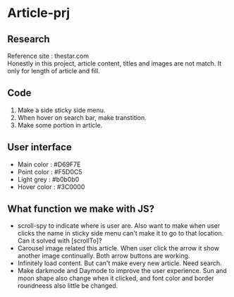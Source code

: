 # Article-prj


## Research
Reference site : thestar.com <br>
Honestly in this project, article content, titles and images are not match. It only for length of article and fill. 

## Code
 1. Make a side sticky side menu.
 2. When hover on search bar, make transtition.
 3. Make some portion in article.

## User interface
 - Main color : #D69F7E
 - Point color : #F5D0C5
 - Light grey : #b0b0b0
 - Hover color : #3C0000

## What function we make with JS?
- scroll-spy to indicate where is user are. Also want to make when user clicks the name in sticky side menu can't make it to go to that location. Can it solved with [scrollTo]?
- Carousel image related this article. When user click the arrow it show another image continually. Both arrow buttons are working.
- Infinitely load content. But can't make every new article. Need search.
- Make darkmode and Daymode to improve the user experience. Sun and moon shape also change when it clicked, and font color and border roundneess also little be changed.

